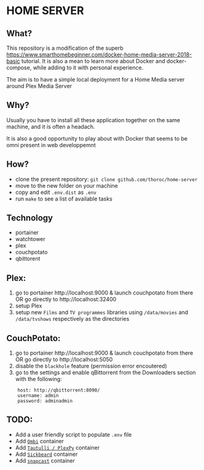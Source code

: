 HOME SERVER
===========

What?
--------

This repository is a modification of the superb https://www.smarthomebeginner.com/docker-home-media-server-2018-basic tutorial. It is also a mean to learn more about Docker and docker-compose, while adding to it with personal experience.

The aim is to have a simple local deployment for a Home Media server around Plex Media Server

Why?
-------

Usually you have to install all these application together on the same machine, and it is often a headach. 

It is also a good opportunity to play about with Docker that seems to be omni present in web developpemnt

How?
-------

 * clone the present repository: ```git clone github.com/thoroc/home-server```
 * move to the new folder on your machine
 * copy and edit ```.env.dist``` as ```.env```
 * run ```make``` to see a list of available tasks

Technology
-------------

  * portainer
  * watchtower
  * plex
  * couchpotato
  * qbittorent

Plex:
-----

1. go to portainer http://localhost:9000 & launch couchpotato from there OR go directly to http://localhost:32400
2. setup Plex
3. setup new ```Films``` and ```TV programmes``` libraries using ```/data/movies``` and ```/data/tvshows``` respectively as the directories

CouchPotato:
------------

1. go to portainer http://localhost:9000 & launch couchpotato from there OR go directly to http://localhost:5050
2. disable the ```blackhole``` feature (permission error encoutered)
3. go to the settings and enable qBittorrent from the Downloaders section with the following:

```
    host: http://qbittorrent:8090/
    username: admin
    password: adminadmin
```
TODO:
-----

* Add a user friendly script to populate `.env` file
* Add [`Ombi`](https://github.com/tidusjar/Ombi) container
* Add [`Tautulli / PlexPy`](https://github.com/Tautulli/Tautulli) container
* Add [`Sickbeard`](https://github.com/SickRage/SickRage) container
* Add [`snapcast`](https://github.com/badaix/snapcast) container
